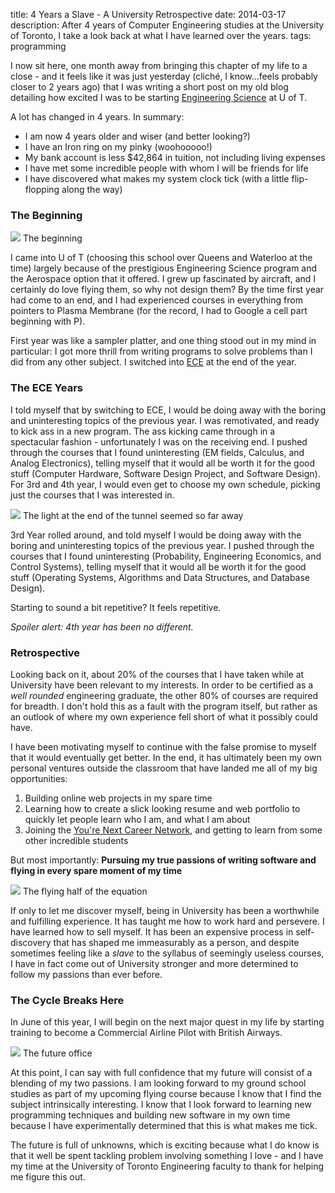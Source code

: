 title: 4 Years a Slave - A University Retrospective
date: 2014-03-17
description: After 4 years of Computer Engineering studies at the University of Toronto, I take a look back at what I have learned over the years.
tags: programming

I now sit here, one month away from bringing this chapter of my life to a close - and it feels like it was just yesterday (cliché, I know...feels probably closer to 2 years ago) that I was writing a short post on my old blog detailing how excited I was to be starting [Engineering Science](http://www.engsci.utoronto.ca/) at U of T.

A lot has changed in 4 years. In summary:

* I am now 4 years older and wiser (and better looking?)
* I have an Iron ring on my pinky (woohooooo!)
* My bank account is less $42,864 in tuition, not including living expenses
* I have met some incredible people with whom I will be friends for life
* I have discovered what makes my system clock tick (with a little flip-flopping along the way)

### The Beginning

<div class="hw-image-left">
	<img src="https://scontent-a-ord.xx.fbcdn.net/hphotos-prn1/t1.0-9/46834_432869050670_3179575_n.jpg">
	<span class="caption">The beginning</span>
</div>

I came into U of T (choosing this school over Queens and Waterloo at the time) largely because of the prestigious Engineering Science program and the Aerospace option that it offered. I grew up fascinated by aircraft, and I certainly do love flying them, so why not design them? By the time first year had come to an end, and I had experienced courses in everything from pointers to Plasma Membrane (for the record, I had to Google a cell part beginning with P). 

First year was like a sampler platter, and one thing stood out in my mind in particular: I got more thrill from writing programs to solve problems than I did from any other subject. I switched into [ECE](http://www.ece.utoronto.ca/) at the end of the year.

### The ECE Years
I told myself that by switching to ECE, I would be doing away with the boring and uninteresting topics of the previous year. I was remotivated, and ready to kick ass in a new program. The ass kicking came through in a spectacular fashion - unfortunately I was on the receiving end. I pushed through the courses that I found uninteresting (EM fields, Calculus, and Analog Electronics), telling myself that it would all be worth it for the good stuff (Computer Hardware, Software Design Project, and Software Design). For 3rd and 4th year, I would even get to choose my own schedule, picking just the courses that I was interested in.

<div class="fw-image">
	<img src="http://media.giphy.com/media/TP6iBcJgI8ZlS/giphy.gif">
	<span class="caption">The light at the end of the tunnel seemed so far away</span>
</div>

3rd Year rolled around, and told myself I would be doing away with the boring and uninteresting topics of the previous year. I pushed through the courses that I found uninteresting (Probability, Engineering Economics, and Control Systems), telling myself that it would all be worth it for the good stuff (Operating Systems, Algorithms and Data Structures, and Database Design).

Starting to sound a bit repetitive? It feels repetitive.

*Spoiler alert: 4th year has been no different.*

### Retrospective
Looking back on it, about 20% of the courses that I have taken while at University have been relevant to my interests. In order to be certified as a *well rounded* engineering graduate, the other 80% of courses are required for breadth. I don't hold this as a fault with the program itself, but rather as an outlook of where my own experience fell short of what it possibly could have.

I have been motivating myself to continue with the false promise to myself that it would eventually get better. In the end, it has ultimately been my own personal ventures outside the classroom that have landed me all of my big opportunities:

1. Building online web projects in my spare time
2. Learning how to create a slick looking resume and web portfolio to quickly let people learn who I am, and what I am about
3. Joining the [You're Next Career Network](http://yourenext.ca/), and getting to learn from some other incredible students

But most importantly: **Pursuing my true passions of writing software and flying in every spare moment of my time**

<div class="fw-image">
	<img src="http://jamesharding.ca/photography/uploads/big/c4c63770eb7afcd0216b1c41783477e0.jpg">
	<span class="caption">The flying half of the equation</span>
</div>

If only to let me discover myself, being in University has been a worthwhile and fulfilling experience. It has taught me how to work hard and persevere. I have learned how to sell myself. It has been an expensive process in self-discovery that has shaped me immeasurably as a person, and despite sometimes feeling like a *slave* to the syllabus of seemingly useless courses, I have in fact come out of University stronger and more determined to follow my passions than ever before.

### The Cycle Breaks Here
In June of this year, I will begin on the next major quest in my life by starting training to become a Commercial Airline Pilot with British Airways.

<div class="fw-image">
	<img src="http://www.karthikchidambaram.com/wp-content/uploads/2014/01/british_airways.jpg">
	<span class="caption">The future office</span>
</div>

At this point, I can say with full confidence that my future will consist of a blending of my two passions. I am looking forward to my ground school studies as part of my upcoming flying course because I know that I find the subject intrinsically interesting. I know that I look forward to learning new programming techniques and building new software in my own time because I have experimentally determined that this is what makes me tick.

The future is full of unknowns, which is exciting because what I do know is that it well be spent tackling problem involving something I love - and I have my time at the University of Toronto Engineering faculty to thank for helping me figure this out.